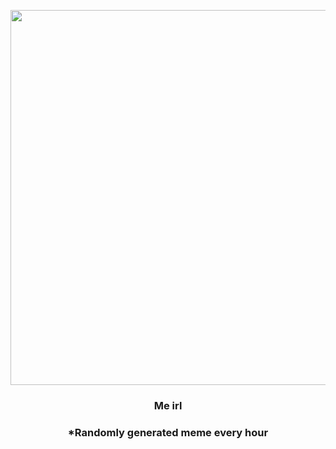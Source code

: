 <p align="center">
        <img src="https://i.redd.it/ubu3rb156dw81.jpg" width="600" height="600">
        </p>
        <h3 align="center">Me irl</h3>
        <h3 align="center">*Randomly generated meme every hour</h3>
    